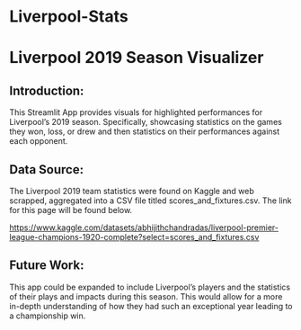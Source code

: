 # Liverpool-Stats

# Liverpool 2019 Season Visualizer

## Introduction:

This Streamlit App provides visuals for highlighted performances for Liverpool’s 2019 season. Specifically, showcasing statistics on the games they won, loss, or drew and then statistics on their performances against each opponent.



## Data Source:

The Liverpool 2019 team statistics were found on Kaggle and web scrapped, aggregated into a CSV file titled scores_and_fixtures.csv. The link for this page will be found below.

https://www.kaggle.com/datasets/abhijithchandradas/liverpool-premier-league-champions-1920-complete?select=scores_and_fixtures.csv



## Future Work:

This app could be expanded to include Liverpool’s players and the statistics of their plays and impacts during this season. This would allow for a more in-depth understanding of how they had such an exceptional year leading to a championship win.
